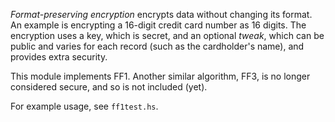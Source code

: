 _Format-preserving encryption_ encrypts data without changing its
format.  An example is encrypting a 16-digit credit card number
as 16 digits.  The encryption uses a key, which is secret, and an
optional _tweak_, which can be public and varies for each record
(such as the cardholder's name), and provides extra security.

This module implements FF1.  Another similar algorithm, FF3, is no
longer considered secure, and so is not included (yet).

For example usage, see `ff1test.hs`.
